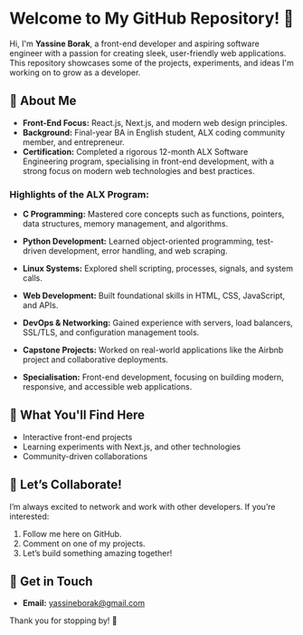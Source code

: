 # Welcome to My GitHub Repository! 👋

Hi, I'm **Yassine Borak**, a front-end developer and aspiring software engineer with a passion for creating sleek, user-friendly web applications. This repository showcases some of the projects, experiments, and ideas I'm working on to grow as a developer.

## 🌟 About Me

- **Front-End Focus:** React.js, Next.js, and modern web design principles.
- **Background:** Final-year BA in English student, ALX coding community member, and entrepreneur.
- **Certification:** Completed a rigorous 12-month ALX Software Engineering program, specialising in front-end development, with a strong focus on modern web technologies and best practices.

### Highlights of the ALX Program:
- **C Programming:** Mastered core concepts such as functions, pointers, data structures, memory management, and algorithms.
- **Python Development:** Learned object-oriented programming, test-driven development, error handling, and web scraping.
- **Linux Systems:** Explored shell scripting, processes, signals, and system calls.
- **Web Development:** Built foundational skills in HTML, CSS, JavaScript, and APIs.
- **DevOps & Networking:** Gained experience with servers, load balancers, SSL/TLS, and configuration management tools.
- **Capstone Projects:** Worked on real-world applications like the Airbnb project and collaborative deployments.

- **Specialisation:** Front-end development, focusing on building modern, responsive, and accessible web applications.

## 🚀 What You'll Find Here

- Interactive front-end projects
- Learning experiments with Next.js, and other technologies
- Community-driven collaborations

## 🤝 Let’s Collaborate!

I’m always excited to network and work with other developers. If you’re interested:

1. Follow me here on GitHub.
2. Comment on one of my projects.
3. Let’s build something amazing together!

## 📩 Get in Touch

- **Email:** yassineborak@gmail.com

Thank you for stopping by! 🌟
